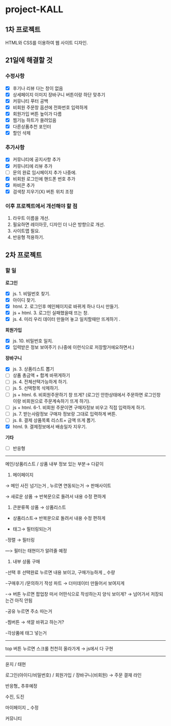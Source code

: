 # project-KALL
## 1차 프로젝트
HTML와 CSS를 이용하여 웹 사이트 디자인.

## 21일에 해결할 것
### 수정사항
- [x] 후기나 리뷰 다는 창이 없음 
- [x] 상세페이지 이미지 장바구니 버튼이랑 하단 맞추기
- [x] 커뮤니티 푸터 공백
- [x] 비회원 주문창 옵션에 전화번호 입력하게 
- [x] 회원가입 버튼 높이가 다름 
- [x] 찜기능 하트가 쏠려있음 
- [x] 다른상품추천 포인터
- [x] 할인 삭제

### 추가사항
- [x] 커뮤니티에 공지사항 추가
- [x] 커뮤니티에 리뷰 추가
- [ ] 문의 완료 임시페이지 추가 나중에.
- [x] 비회원 로그인에 핸드폰 번호 추가
- [x] 파비콘 추가
- [x] 검색창 지우기(X) 버튼 위치 조정

### 이후 프로젝트에서 개선해야 할 점
1. 라우트 이름을 개선.
1. 필요하면 레이아웃, 디자인 더 나은 방향으로 개선.
1. 사이트맵 필요.
1. 반응형 적용하기.

## 2차 프로젝트
### 할 일
**로그인**
- [x] js. 1. 비밀번호 찾기.
- [x] 아이디 찾기.
- [x] html. 2. 로그인후 메인페이지로  바뀌게 하나 다시 만들기.
- [x] js + html. 3. 로그인 실패했을때 뜨는 창.
- [x] js. 4. 미리 우리 데이터 만들어 놓고 일치할때만 뜨게하기 .

**회원가입**
- [x] js. 10. 비밀번호 일치.
- [x] 입력받은 정보 보여주기 (나중에 이런식으로 저장할거에요하면서.)

**장바구니**
- [x] js. 3. 상품리스트 뽑기
- [ ] 상품 총금액 + 합계 바뀌게하기
- [ ] js. 4. 전체선택가능하게 하기.
- [ ] js. 5. 선택항목 삭제하기.
- [ ] js + html. 6. 비회원주문하기 창 뜨게? (로그인 안한상태에서 주문하면 로그인창 이랑 비회원으로 주문계속하기 뜨게 하기).
- [ ] js + html. 6-1. 비회원 주문이면 구매자정보 비우고 직접 입력하게 하기.
- [ ] js. 7. 받는사람정보 구매자 정보랑 그대로 입력하게 버튼.
- [ ] js. 8. 결제 상품목록 리스트+ 금액 뜨게 뽑기.
- [x] html. 9. 결제정보에서 배송일자 지우기.

**기타**
- [ ] 반응형

---

 메인/상품리스트 / 상품 내부 정보 있는 부분→ 다같이

1. 메이페이지

→ 메인 사진 넘기는거 , 누르면 연동되는거 → 판매사이트 

→ 새로운 상품 → 반복문으로 돌려서 내용 수정 편하게 

1. 큰분류쪽 상품 → 상품리스트

- 상품리스트→ 반복문으로 돌려서 내용 수정 편하게 

- 태그→ 필터링되는거 

-정렬 → 필터링

—> 필터는 태현이가 알려줄 예정

1. 내부 상품 구매 

-선택 후 선택완료 누르면 내용 보이고, 구매가능하게 _ 수량

-구매후기 /문의하기 작성 파트 → 더미데이터 만들어서 보여지게 

-→ 버튼 누르면 팝업창 떠서 어떤식으로 작성하는지 양식 보이게? → 넘어가서 저장되는건 아직 안됨

-공유 누르면 주소 따는거

-찜버튼 → 색깔 바뀌고 하는거?

-각상품에 태그 넣는거 

---

top 버튼 누르면 스크롤 천천히 올라가게 → js에서 다 구현

---

윤지 / 태현

로그인(아이디/비밀번호) / 회원가입 / 장바구니(비회원) → 주문 결재 라인

반응형_ 추후예정

수진, 도진

마이페이지 _ 수정

커뮤니티